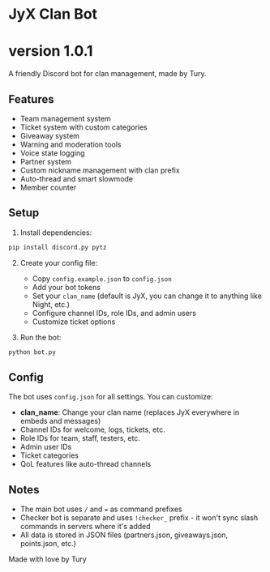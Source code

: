 # JyX Clan Bot

# version 1.0.1
A friendly Discord bot for clan management, made by Tury.

## Features

- Team management system
- Ticket system with custom categories
- Giveaway system
- Warning and moderation tools
- Voice state logging
- Partner system
- Custom nickname management with clan prefix
- Auto-thread and smart slowmode
- Member counter

## Setup

1. Install dependencies:
```bash
pip install discord.py pytz
```

2. Create your config file:
   - Copy `config.example.json` to `config.json`
   - Add your bot tokens
   - Set your `clan_name` (default is JyX, you can change it to anything like Night, etc.)
   - Configure channel IDs, role IDs, and admin users
   - Customize ticket options

3. Run the bot:
```bash
python bot.py
```

## Config

The bot uses `config.json` for all settings. You can customize:
- **clan_name**: Change your clan name (replaces JyX everywhere in embeds and messages)
- Channel IDs for welcome, logs, tickets, etc.
- Role IDs for team, staff, testers, etc.
- Admin user IDs
- Ticket categories
- QoL features like auto-thread channels

## Notes

- The main bot uses `/` and `=` as command prefixes
- Checker bot is separate and uses `!checker_` prefix - it won't sync slash commands in servers where it's added
- All data is stored in JSON files (partners.json, giveaways.json, points.json, etc.)

Made with love by Tury
